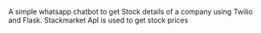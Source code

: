  A simple whatsapp chatbot to get Stock details of a company using Twilio and Flask. Stackmarket ApI is used to get stock prices
